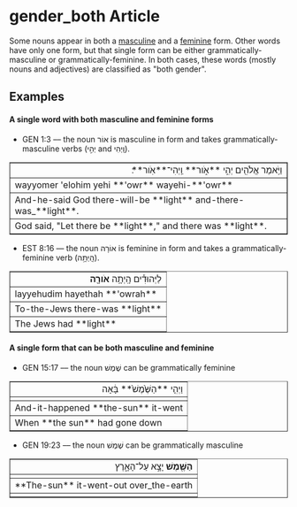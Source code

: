 # gender_both Article
Some nouns appear in both a [masculine](https://git.door43.org/Door43/en-uhg/src/master/content/gender_masculine/02.md) and a [feminine](https://git.door43.org/Door43/en-uhg/src/master/content/gender_feminine/02.md) form. Other words have only one form, but that single form can be either grammatically-masculine or grammatically-feminine.  In both cases, these words (mostly nouns and adjectives) are classified as "both gender".

## Examples

#### A single word with both masculine and feminine forms

* GEN 1:3 –– the noun אוֹר is masculine in form and takes grammatically-masculine verbs (יְהִ֣י and וַֽיְהִי).
<table border="1" class="docutils">
<colgroup>
<col width="100%" />
</colgroup>
<tbody valign="top">
<tr class="row-odd" align="right"><td>וַיֹּ֥אמֶר אֱלֹהִ֖ים יְהִ֣י **אֹ֑ור** וַֽיְהִי־**אֹֽור**׃</td>
</tr>
<tr class="row-even"><td>wayyomer 'elohim yehi **'owr** wayehi-**'owr**</td>
</tr>
<tr class="row-odd"><td>And-he-said God there-will-be **light** and-there-was_**light**.</td>
</tr>
<tr class="row-even"><td>God said, "Let there be **light**," and there was **light**.</td>
</tr>
</tbody>
</table>

* EST 8:16 –– the noun אוֹרָה is feminine in form and takes a grammatically-feminine verb (הָֽיְתָ֥ה). 
<table border="1" class="docutils">
<colgroup>
<col width="100%" />
</colgroup>
<tbody valign="top">
<tr class="row-odd" align="right"><td>לַיְּהוּדִ֕ים הָֽיְתָ֥ה <b>אֹורָ֖ה</b></td>
</tr>
<tr class="row-even"><td>layyehudim hayethah **'owrah**</td>
</tr>
<tr class="row-odd"><td>To-the-Jews there-was **light**</td>
</tr>
<tr class="row-even"><td>The Jews had **light**</td>
</tr>
</tbody>
</table>

#### A single form that can be both masculine and feminine

* GEN 15:17 –– the noun שֶׁמֶשׁ can be grammatically feminine
<table border="1" class="docutils">
<colgroup>
<col width="100%" />
</colgroup>
<tbody valign="top">
<tr class="row-odd" align="right"><td> וַיְהִ֤י **הַשֶּׁ֙מֶשׁ֙** בָּ֔אָה</td>
</tr>
<tr class="row-even"><td></td>
</tr>
<tr class="row-odd"><td>And-it-happened **the-sun** it-went</td>
</tr>
<tr class="row-even"><td>When **the sun** had gone down</td>
</tr>
</tbody>
</table>

* GEN 19:23 –– the noun שֶׁמֶשׁ can be grammatically masculine
<table border="1" class="docutils">
<colgroup>
<col width="100%" />
</colgroup>
<tbody valign="top">
<tr class="row-odd" align="right"><td><b>הַשֶּׁ֖מֶשׁ</b> יָצָ֣א עַל־הָאָ֑רֶץ </td>
</tr>
<tr class="row-even"><td></td>
</tr>
<tr class="row-odd"><td>**The-sun** it-went-out over_the-earth</td>
</tr>
<tr class="row-even"><td></td>
</tr>
</tbody>
</table>
